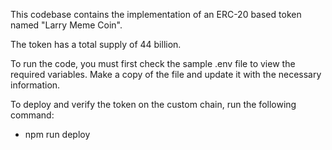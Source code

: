 This codebase contains the implementation of an ERC-20 based token named "Larry Meme Coin".

The token has a total supply of 44 billion.

To run the code, you must first check the sample .env file to view the required variables. Make a copy of the file and update it with the necessary information.

To deploy and verify the token on the custom chain, run the following command:

- npm run deploy

